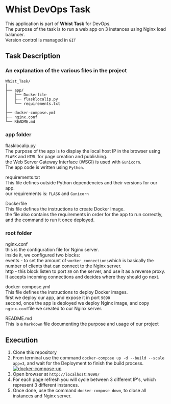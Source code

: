 # Whist DevOps Task

This application is part of **Whist Task** for DevOps.\
The purpose of the task is to run a web app on 3 instances using Nginx load balancer.\
Version control is managed in `GIT`

## Task Description
### An explanation of the various files in the project

```
Whist_Task/
│
├── app/
│   ├── Dockerfile
│   ├── flasklocalip.py
│   └── requirements.txt
│
├── docker-compose.yml
├── nginx.conf
└── README.md
```
### app folder
flasklocalip.py\
The purpose of the app is to display the local host IP in the browser using `FLASK` and `HTML` for page creation and publishing.\
the Web Server Gateway Interface (WSGI) is used with `Gunicorn`.\
The app code is written using `Python`.

requirements.txt\
This file defines outside Python dependencies and their versions for our app.\
our requirements is: `FLASK` and `Gunicorn`

Dockerfile\
This file defines the instructions to create Docker Image.\
the file also contains the requirements in order for the app to run correctly, and the command to run it once deployed.

### root folder
nginx.conf\
this is the configuration file for Nginx server.\
inside it, we configured two blocks:\
events - to set the amount of `worker_connections`which is basically the number of clients that can connect to the Nginx server.\
http - this block listen to port `80` on the server, and use it as a reverse proxy.\
It accepts incoming connections and decides where they should go next.

docker-compose.yml\
This file defines the instructions to deploy Docker images.\
first we deploy our app, and expose it in port `9090`\
second, once the app is deployed we deploy Nginx image, and copy `nginx.conf`file we created to our Nginx server.

README.md\
This is a `Markdown` file documenting the purpose and usage of our project

## Execution

 1. Clone this repository
 2. From terminal use the command `docker-compose up -d --build --scale app=3`, and wait for the Deployment to finish the build process.\
 <a href="https://ibb.co/bmPjTrp"><img src="https://i.ibb.co/mTGrkHQ/docker-compose-up.jpg" alt="docker-compose-up" border="0" /></a>
 3. Open browser at `http://localhost:9090/`
 4. For each page refresh you will cycle between 3 different IP's, which represent 3 different instances.
 5. Once done, use the command `docker-compose down`, to close all instances and Nginx server.